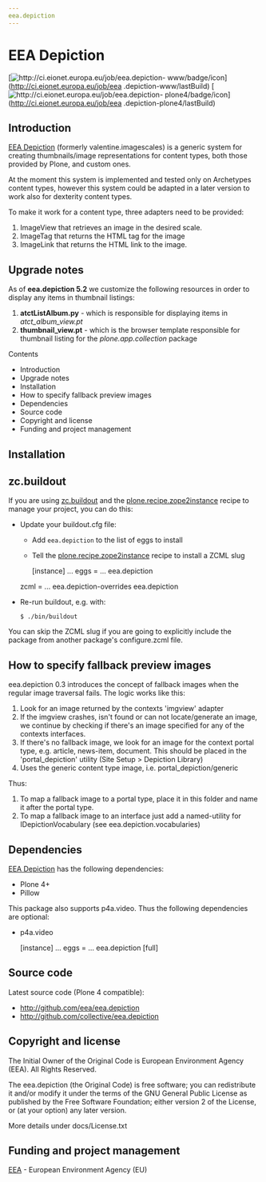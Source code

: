 ```yaml
---
eea.depiction
---
```


#  EEA Depiction

[![http://ci.eionet.europa.eu/job/eea.depiction-
www/badge/icon](https://camo.githubusercontent.com/fda576dea8933e9d2feab615f5f75451d60894ea/687474703a2f2f63692e65696f6e65742e6575726f70612e65752f6a6f622f6565612e646570696374696f6e2d7777772f62616467652f69636f6e)](http://ci.eionet.europa.eu/job/eea
.depiction-www/lastBuild) [![http://ci.eionet.europa.eu/job/eea.depiction-
plone4/badge/icon](https://camo.githubusercontent.com/4f73f7d5709350a22d7f0162f49cc6adf8d3833f/687474703a2f2f63692e65696f6e65742e6575726f70612e65752f6a6f622f6565612e646570696374696f6e2d706c6f6e65342f62616467652f69636f6e)](http://ci.eionet.europa.eu/job/eea
.depiction-plone4/lastBuild)

##  Introduction

[EEA Depiction](http://eea.github.com/docs/eea.depiction) (formerly
valentine.imagescales) is a generic system for creating thumbnails/image
representations for content types, both those provided by Plone, and custom
ones.

At the moment this system is implemented and tested only on Archetypes content
types, however this system could be adapted in a later version to work also
for dexterity content types.

To make it work for a content type, three adapters need to be provided:

  1. ImageView that retrieves an image in the desired scale.
  2. ImageTag that returns the HTML tag for the image
  3. ImageLink that returns the HTML link to the image.

##  Upgrade notes

As of **eea.depiction 5.2** we customize the following resources in order to
display any items in thumbnail listings:

  1. **atctListAlbum.py** \- which is responsible for displaying items in _atct_album_view.pt_
  2. **thumbnail_view.pt** \- which is the browser template responsible for thumbnail listing for the _plone.app.collection_ package

Contents

  * Introduction
  * Upgrade notes
  * Installation
  * How to specify fallback preview images
  * Dependencies
  * Source code
  * Copyright and license
  * Funding and project management

##  Installation

##  zc.buildout

If you are using [zc.buildout](http://pypi.python.org/pypi/zc.buildout) and
the
[plone.recipe.zope2instance](http://pypi.python.org/pypi/plone.recipe.zope2instance)
recipe to manage your project, you can do this:

  * Update your buildout.cfg file:

    * Add `eea.depiction` to the list of eggs to install
    * Tell the [plone.recipe.zope2instance](http://pypi.python.org/pypi/plone.recipe.zope2instance) recipe to install a ZCML slug
    
        [instance]
    ...
    eggs =
      ...
      eea.depiction
    
    zcml =
      ...
      eea.depiction-overrides
      eea.depiction
    

  * Re-run buildout, e.g. with:
    
        $ ./bin/buildout
    

You can skip the ZCML slug if you are going to explicitly include the package
from another package's configure.zcml file.

##  How to specify fallback preview images

eea.depiction 0.3 introduces the concept of fallback images when the regular
image traversal fails. The logic works like this:

  1. Look for an image returned by the contexts 'imgview' adapter
  2. If the imgview crashes, isn't found or can not locate/generate an image, we continue by checking if there's an image specified for any of the contexts interfaces.
  3. If there's no fallback image, we look for an image for the context portal type, e.g. article, news-item, document. This should be placed in the 'portal_depiction' utility (Site Setup &gt; Depiction Library)
  4. Uses the generic content type image, i.e. portal_depiction/generic

Thus:

  1. To map a fallback image to a portal type, place it in this folder and name it after the portal type.
  2. To map a fallback image to an interface just add a named-utility for IDepictionVocabulary (see eea.depiction.vocabularies)

##  Dependencies

[EEA Depiction](http://eea.github.com/docs/eea.depiction) has the following
dependencies:

    

  * Plone 4+
  * Pillow

This package also supports p4a.video. Thus the following dependencies are
optional:

    

  * p4a.video

    
    
    [instance]
    ...
    eggs =
      ...
      eea.depiction [full]
    

##  Source code

Latest source code (Plone 4 compatible):

    

  * <http://github.com/eea/eea.depiction>
  * <http://github.com/collective/eea.depiction>

##  Copyright and license

The Initial Owner of the Original Code is European Environment Agency (EEA).
All Rights Reserved.

The eea.depiction (the Original Code) is free software; you can redistribute
it and/or modify it under the terms of the GNU General Public License as
published by the Free Software Foundation; either version 2 of the License, or
(at your option) any later version.

More details under docs/License.txt

##  Funding and project management

[EEA](http://www.eea.europa.eu/) \- European Environment Agency (EU)

